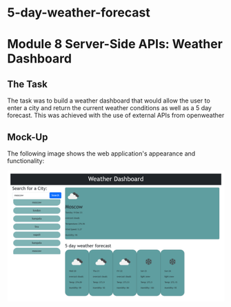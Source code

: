 # 5-day-weather-forecast

# Module 8 Server-Side APIs: Weather Dashboard

## The Task
The task was to build a weather dashboard that would allow the user to enter a city and return the current weather conditions as well as a 5 day forecast. This was achieved with the use of external APIs from openweather

## Mock-Up

The following image shows the web application's appearance and functionality:

![The weather dashboard includes today's weather conditions and the next five days forecase](./assets/weather%20dashbord%20screenshot.png)

